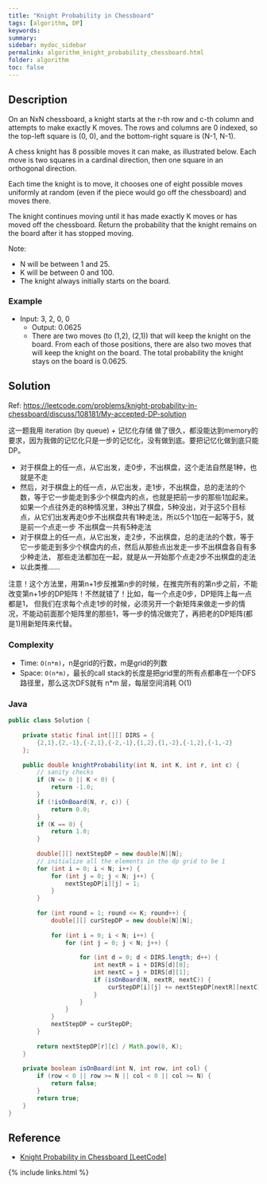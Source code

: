 ```yaml
---
title: "Knight Probability in Chessboard"
tags: [algorithm, DP]
keywords:
summary:
sidebar: mydoc_sidebar
permalink: algorithm_knight_probability_chessboard.html
folder: algorithm
toc: false
---
```


## Description
On an NxN chessboard, a knight starts at the r-th row and c-th column and attempts to make exactly K moves. The rows and columns are 0 indexed, so the top-left square is (0, 0), and the bottom-right square is (N-1, N-1).

A chess knight has 8 possible moves it can make, as illustrated below. Each move is two squares in a cardinal direction, then one square in an orthogonal direction.

Each time the knight is to move, it chooses one of eight possible moves uniformly at random (even if the piece would go off the chessboard) and moves there.

The knight continues moving until it has made exactly K moves or has moved off the chessboard. Return the probability that the knight remains on the board after it has stopped moving.

Note:
* N will be between 1 and 25.
* K will be between 0 and 100.
* The knight always initially starts on the board.

### Example
* Input: 3, 2, 0, 0
  * Output: 0.0625
  * There are two moves (to (1,2), (2,1)) that will keep the knight on the board. From each of those positions, there are also two moves that will keep the knight on the board.
The total probability the knight stays on the board is 0.0625.
    
## Solution
Ref: https://leetcode.com/problems/knight-probability-in-chessboard/discuss/108181/My-accepted-DP-solution

这一题我用 iteration (by queue) + 记忆化存储 做了很久，都没能达到memory的要求，因为我做的记忆化只是一步的记忆化，没有做到底。要把记忆化做到底只能 DP。

* 对于棋盘上的任一点，从它出发，走0步，不出棋盘，这个走法自然是1种，也就是不走
* 然后，对于棋盘上的任一点，从它出发，走1步，不出棋盘，总的走法的个数，等于它一步能走到多少个棋盘内的点，也就是把前一步的那些1加起来。
如果一个点往外走的8种情况里，3种出了棋盘，5种没出，对于这5个目标点，从它们出发再走0步不出棋盘共有1种走法，所以5个1加在一起等于5，就是前一个点走一步
不出棋盘一共有5种走法
* 对于棋盘上的任一点，从它出发，走2步，不出棋盘，总的走法的个数，等于它一步能走到多少个棋盘内的点，然后从那些点出发走一步不出棋盘各自有多少种走法，
那些走法都加在一起，就是从一开始那个点走2步不出棋盘的走法
* 以此类推......

注意！这个方法里，用第n+1步反推第n步的时候，在推完所有的第n步之前，不能改变第n+1步的DP矩阵！不然就错了！比如，每一个点走0步，DP矩阵上每一点都是1，
但我们在求每个点走1步的时候，必须另开一个新矩阵来做走一步的情况，不能动前面那个矩阵里的那些1，等一步的情况做完了，再把老的DP矩阵(都是1)用新矩阵来代替。

### Complexity
* Time: `O(n*m)`，n是grid的行数，m是grid的列数
* Space: `O(n*m)`，最长的call stack的长度是把grid里的所有点都串在一个DFS路径里，那么这次DFS就有 n*m 层，每层空间消耗 O(1)

### Java
```java
public class Solution {
    
    private static final int[][] DIRS = {
        {2,1},{2,-1},{-2,1},{-2,-1},{1,2},{1,-2},{-1,2},{-1,-2}
    };
    
    public double knightProbability(int N, int K, int r, int c) {
        // sanity checks
        if (N <= 0 || K < 0) {
            return -1.0;
        }
        if (!isOnBoard(N, r, c)) {
            return 0.0;
        }
        if (K == 0) {
            return 1.0;
        }
        
        double[][] nextStepDP = new double[N][N];
        // initialize all the elements in the dp grid to be 1
        for (int i = 0; i < N; i++) {
            for (int j = 0; j < N; j++) {
                nextStepDP[i][j] = 1;
            }
        }
        
        for (int round = 1; round <= K; round++) {
            double[][] curStepDP = new double[N][N];
            
            for (int i = 0; i < N; i++) {
                for (int j = 0; j < N; j++) {
                    
                    for (int d = 0; d < DIRS.length; d++) {
                        int nextR = i + DIRS[d][0];
                        int nextC = j + DIRS[d][1];
                        if (isOnBoard(N, nextR, nextC)) {
                            curStepDP[i][j] += nextStepDP[nextR][nextC];
                        }
                    }
                }
            }
            nextStepDP = curStepDP;
        }
        
        return nextStepDP[r][c] / Math.pow(8, K);
    }
    
    private boolean isOnBoard(int N, int row, int col) {
        if (row < 0 || row >= N || col < 0 || col >= N) {
            return false;
        }
        return true;
    }
}
```

## Reference
* [Knight Probability in Chessboard [LeetCode]](https://leetcode.com/problems/knight-probability-in-chessboard/description/)

{% include links.html %}
